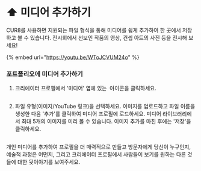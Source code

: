 # ⬆️ 미디어 추가하기

CUR8를 사용하면 지원되는 파일 형식을 통해 미디어를 쉽게 추가하여 한 곳에서 저장하고 볼 수 있습니다. 전시회에서 선보인 작품의 영상, 컨셉 아트의 사진 등을 전시해 보세요!

{% embed url="https://youtu.be/WToJCVUM24o" %}

### 포트폴리오에 미디어 추가하기

1. 크리에이터 프로필에서 '미디어' 옆에 있는 <img src="../.gitbook/assets/Screenshot 2024-07-09 at 14.25.39.png" alt="" data-size="line"> 아이콘을 클릭하세요.

<figure><img src="../.gitbook/assets/Screenshot 2025-03-11 at 11.08.39.png" alt=""><figcaption></figcaption></figure>

2. 파일 유형(이미지/YouTube 링크)을 선택하세요. 이미지를 업로드하고 파일 이름을 생성한 다음 '추가'를 클릭하여 미디어 프로필에 로드하세요. 미디어 라이브러리에서 최대 5개의 이미지를 미리 볼 수 있습니다. 이미지 추가를 마친 후에는 '저장'을 클릭하세요.

<figure><img src="../.gitbook/assets/Screenshot 2025-03-11 at 11.09.34.png" alt=""><figcaption></figcaption></figure>

개인 미디어를 추가하여 프로필을 더 매력적으로 만들고 방문자에게 당신이 누구인지, 예술적 과정은 어떤지, 그리고 크리에이터 프로필에서 사람들이 보기를 원하는 다른 것들에 대한 뒷이야기를 보여주세요.